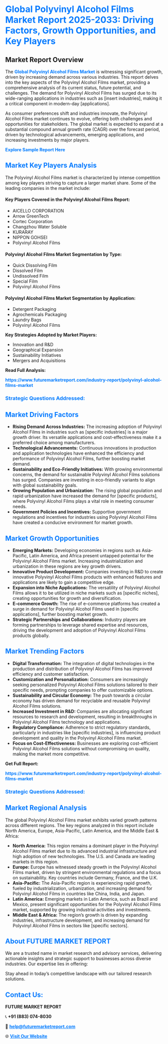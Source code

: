 <h1 style="color: #007BFF;">Global Polyvinyl Alcohol Films Market Report 2025-2033: Driving Factors, Growth Opportunities, and Key Players</h1>

<section id="overview">
<h2>Market Report Overview</h2>
<p>The <a href="https://www.futuremarketreport.com/industry-report/polyvinyl-alcohol-films-market" style="color: #007BFF; text-decoration: none;"><strong>Global Polyvinyl Alcohol Films Market</strong></a> is witnessing significant growth, driven by increasing demand across various industries. This report delves into the key aspects of the Polyvinyl Alcohol Films market, providing a comprehensive analysis of its current status, future potential, and challenges. The demand for Polyvinyl Alcohol Films has surged due to its wide-ranging applications in industries such as [insert industries], making it a critical component in modern-day [applications].</p>
<p>As consumer preferences shift and industries innovate, the Polyvinyl Alcohol Films market continues to evolve, offering both challenges and opportunities for stakeholders. The global market is expected to expand at a substantial compound annual growth rate (CAGR) over the forecast period, driven by technological advancements, emerging applications, and increasing investments by major players.</p>
</section>

<section id="overview">
<p><a href="https://www.futuremarketreport.com/request-sample/reportId=51036" style="color: #007BFF; text-decoration: none;"><strong>Explore Sample Report Here</strong></a></p>
</section>

<section id="key-players">
<h2 style="color: #007BFF;">Market Key Players Analysis</h2>
<p>The Polyvinyl Alcohol Films market is characterized by intense competition among key players striving to capture a larger market share. Some of the leading companies in the market include:</p>
<h4>Key Players Covered in the Polyvinyl Alcohol Films Report:</h4>
<ul><li>AICELLO CORPORATION</li><li>Arrow GreenTech</li><li>Cortec Corporation</li><li>Changzhou Water Soluble</li><li>KURARAY</li><li>NIPPON GOHSEI</li><li>Polyvinyl Alcohol Films</li></ul>
<h4>Polyvinyl Alcohol Films Market Segmentation by Type:</h4>
<ul><li>Quick Dissolving Film</li><li>Dissolved Film</li><li>Undissolved Film</li><li>Special Film</li><li>Polyvinyl Alcohol Films</li></ul>

<h4>Polyvinyl Alcohol Films Market Segmentation by Application:</h4>
<ul><li>Detergent Packaging</li><li>Agrochemicals Packaging</li><li>Laundry Bags</li><li>Polyvinyl Alcohol Films</li></ul>
<p><strong>Key Strategies Adopted by Market Players:</strong></p>
<ul>
<li>Innovation and R&D</li>
<li>Geographical Expansion</li>
<li>Sustainability Initiatives</li>
<li>Mergers and Acquisitions</li>
</ul>
</section>

<section>
<p><strong>Read Full Analysis: </strong></p><a href="https://www.futuremarketreport.com/industry-report/polyvinyl-alcohol-films-market" style="color: #007BFF; text-decoration: none;"><strong>https://www.futuremarketreport.com/industry-report/polyvinyl-alcohol-films-market</strong></a>
<h3 style="color: #007BFF;">Strategic Questions Addressed:</h3>
</section>

<section id="driving-factors">
<h2 style="color: #007BFF;">Market Driving Factors</h2>
<ul>
<li><strong>Rising Demand Across Industries:</strong> The increasing adoption of Polyvinyl Alcohol Films in industries such as [specific industries] is a major growth driver. Its versatile applications and cost-effectiveness make it a preferred choice among manufacturers.</li>
<li><strong>Technological Advancements:</strong> Continuous innovations in production and application technologies have enhanced the efficiency and performance of Polyvinyl Alcohol Films, further boosting market demand.</li>
<li><strong>Sustainability and Eco-Friendly Initiatives:</strong> With growing environmental concerns, the demand for sustainable Polyvinyl Alcohol Films solutions has surged. Companies are investing in eco-friendly variants to align with global sustainability goals.</li>
<li><strong>Growing Population and Urbanization:</strong> The rising global population and rapid urbanization have increased the demand for [specific products], where Polyvinyl Alcohol Films plays a vital role in meeting consumer needs.</li>
<li><strong>Government Policies and Incentives:</strong> Supportive government regulations and incentives for industries using Polyvinyl Alcohol Films have created a conducive environment for market growth.</li>
</ul>
</section>

<section id="growth-opportunities">
<h2 style="color: #007BFF;">Market Growth Opportunities</h2>
<ul>
<li><strong>Emerging Markets:</strong> Developing economies in regions such as Asia-Pacific, Latin America, and Africa present untapped potential for the Polyvinyl Alcohol Films market. Increasing industrialization and urbanization in these regions are key growth drivers.</li>
<li><strong>Innovative Product Development:</strong> Companies investing in R&D to create innovative Polyvinyl Alcohol Films products with enhanced features and applications are likely to gain a competitive edge.</li>
<li><strong>Expansion into Niche Applications:</strong> The versatility of Polyvinyl Alcohol Films allows it to be utilized in niche markets such as [specific niches], creating opportunities for growth and diversification.</li>
<li><strong>E-commerce Growth:</strong> The rise of e-commerce platforms has created a surge in demand for Polyvinyl Alcohol Films used in [specific applications], further boosting market growth.</li>
<li><strong>Strategic Partnerships and Collaborations:</strong> Industry players are forming partnerships to leverage shared expertise and resources, driving the development and adoption of Polyvinyl Alcohol Films products globally.</li>
</ul>
</section>

<section id="trending-factors">
<h2 style="color: #007BFF;">Market Trending Factors</h2>
<ul>
<li><strong>Digital Transformation:</strong> The integration of digital technologies in the production and distribution of Polyvinyl Alcohol Films has improved efficiency and customer satisfaction.</li>
<li><strong>Customization and Personalization:</strong> Consumers are increasingly seeking personalized Polyvinyl Alcohol Films solutions tailored to their specific needs, prompting companies to offer customizable options.</li>
<li><strong>Sustainability and Circular Economy:</strong> The push towards a circular economy has driven demand for recyclable and reusable Polyvinyl Alcohol Films solutions.</li>
<li><strong>Increased Investment in R&D:</strong> Companies are allocating significant resources to research and development, resulting in breakthroughs in Polyvinyl Alcohol Films technology and applications.</li>
<li><strong>Regulatory Compliance:</strong> Adherence to strict regulatory standards, particularly in industries like [specific industries], is influencing product development and quality in the Polyvinyl Alcohol Films market.</li>
<li><strong>Focus on Cost-Effectiveness:</strong> Businesses are exploring cost-efficient Polyvinyl Alcohol Films solutions without compromising on quality, making the market more competitive.</li>
</ul>
</section>

<section>
<p><strong>Get Full Report: </strong></p><a href="https://www.futuremarketreport.com/industry-report/polyvinyl-alcohol-films-market" style="color: #007BFF; text-decoration: none;"><strong>https://www.futuremarketreport.com/industry-report/polyvinyl-alcohol-films-market</strong></a>
<h3 style="color: #007BFF;">Strategic Questions Addressed:</h3>
</section>


<section id="regional-analysis">
<h2 style="color: #007BFF;">Market Regional Analysis</h2>
<p>The global Polyvinyl Alcohol Films market exhibits varied growth patterns across different regions. The key regions analyzed in this report include North America, Europe, Asia-Pacific, Latin America, and the Middle East & Africa:</p>
<ul>
<li><strong>North America:</strong> This region remains a dominant player in the Polyvinyl Alcohol Films market due to its advanced industrial infrastructure and high adoption of new technologies. The U.S. and Canada are leading markets in this region.</li>
<li><strong>Europe:</strong> Europe has witnessed steady growth in the Polyvinyl Alcohol Films market, driven by stringent environmental regulations and a focus on sustainability. Key countries include Germany, France, and the U.K.</li>
<li><strong>Asia-Pacific:</strong> The Asia-Pacific region is experiencing rapid growth, fueled by industrialization, urbanization, and increasing demand for Polyvinyl Alcohol Films in countries like China, India, and Japan.</li>
<li><strong>Latin America:</strong> Emerging markets in Latin America, such as Brazil and Mexico, present significant opportunities for the Polyvinyl Alcohol Films market, supported by growing industrial activities and investments.</li>
<li><strong>Middle East & Africa:</strong> The region’s growth is driven by expanding industries, infrastructure development, and increasing demand for Polyvinyl Alcohol Films in sectors like [specific sectors].</li>
</ul>
</section>

<footer>
<h2 style="color: #007BFF;">About FUTURE MARKET REPORT</h2>
<p>We are a trusted name in market research and advisory services, delivering actionable insights and strategic support to businesses across diverse industries. Our expertise lies in offering:</p>

<p>Stay ahead in today’s competitive landscape with our tailored research solutions.</p>

<h2 style="color: #007BFF;">Contact Us:</h2>
<p><strong>FUTURE MARKET REPORT</strong></p>
<p>📞 <strong>+91 (883) 074-8030</strong></p>
<p>📧 <strong><a href="mailto:help@futuremarketreport.com" style="color: #007BFF;">help@futuremarketreport.com</a></strong></p>
<p>🌐 <strong><a href="https://www.futuremarketreport.com/" style="color: #007BFF;">Visit Our Website</a></strong></p>
</footer>